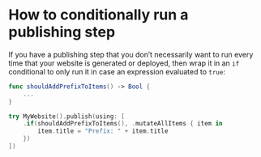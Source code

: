 # How to conditionally run a publishing step

If you have a publishing step that you don’t necessarily want to run every time that your website is generated or deployed, then wrap it in an `if` conditional to only run it in case an expression evaluated to `true`:

```swift
func shouldAddPrefixToItems() -> Bool {
    ...
}

try MyWebsite().publish(using: [
    .if(shouldAddPrefixToItems(), .mutateAllItems { item in
        item.title = "Prefix: " + item.title
    })
])
```